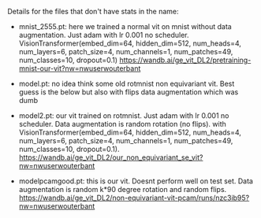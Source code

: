 Details for the files that don't have stats in the name:

- mnist_2555.pt: here we trained a normal vit on mnist without data augmentation. Just adam with lr 0.001 no scheduler. VisionTransformer(embed_dim=64, hidden_dim=512, num_heads=4, num_layers=6, patch_size=4, num_channels=1, num_patches=49, num_classes=10, dropout=0.1) https://wandb.ai/ge_vit_DL2/pretraining-mnist-our-vit?nw=nwuserwouterbant 

- model.pt: no idea think some old rotmnist non equivariant vit. Best guess is the below but also with flips data augmentation which was dumb

- model2.pt: our vit trained on rotmnist. Just adam with lr 0.001 no scheduler. Data augmentation is random rotation (no flips). with VisionTransformer(embed_dim=64, hidden_dim=512, num_heads=4, num_layers=6, patch_size=4, num_channels=1, num_patches=49, num_classes=10, dropout=0.1). https://wandb.ai/ge_vit_DL2/our_non_equivariant_se_vit?nw=nwuserwouterbant

- modelpcamgood.pt: this is our vit. Doesnt perform well on test set. Data augmentation is random k*90 degree rotation and random flips. https://wandb.ai/ge_vit_DL2/non-equivariant-vit-pcam/runs/nzc3ib95?nw=nwuserwouterbant

